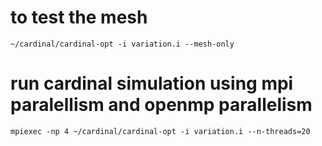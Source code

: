 # to test the mesh
`~/cardinal/cardinal-opt -i variation.i --mesh-only`

# run cardinal simulation using mpi paralellism and openmp parallelism
`mpiexec -np 4 ~/cardinal/cardinal-opt -i variation.i --n-threads=20`